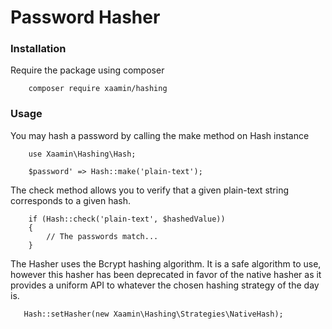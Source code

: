 # Password Hasher


### Installation

Require the package using composer

``` 
    composer require xaamin/hashing
```

### Usage

You may hash a password by calling the make method on Hash instance

```
    use Xaamin\Hashing\Hash;
    
    $password' => Hash::make('plain-text');

```

The check method allows you to verify that a given plain-text string corresponds to a given hash. 

```
    if (Hash::check('plain-text', $hashedValue)) 
    {
        // The passwords match...
    }

```

The Hasher uses the Bcrypt hashing algorithm. It is a safe algorithm to use, however this hasher has been deprecated in favor of the native hasher as it provides a uniform API to whatever the chosen hashing strategy of the day is.

```
   Hash::setHasher(new Xaamin\Hashing\Strategies\NativeHash);

```